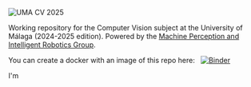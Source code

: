 ![UMA CV 2025](https://github.com/jotaraul/uma_cv_2025/blob/main/utils/logo_uma_cv_2025.png "UMA CV 2025 logo")

Working repository for the Computer Vision subject at the University of Málaga (2024-2025 edition). Powered by the [Machine Perception and Intelligent Robotics Group](http:mapir.isa.uma.es).

You can create a docker with an image of this repo here: &nbsp; [![Binder](https://mybinder.org/badge_logo.svg)](https://mybinder.org/v2/gh/jotaraul/uma_cv_2025/main)

I'm
